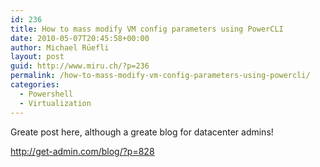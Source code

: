 ```yaml
---
id: 236
title: How to mass modify VM config parameters using PowerCLI
date: 2010-05-07T20:45:58+00:00
author: Michael Rüefli
layout: post
guid: http://www.miru.ch/?p=236
permalink: /how-to-mass-modify-vm-config-parameters-using-powercli/
categories:
  - Powershell
  - Virtualization
---
```

Greate post here, although a greate blog for datacenter admins!

<a href="http://get-admin.com/blog/?p=828" target="_blank">http://get-admin.com/blog/?p=828</a>